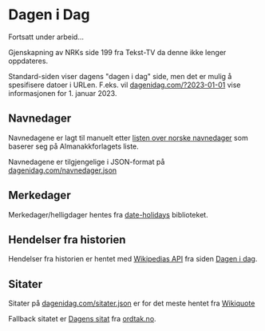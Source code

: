 # Dagen i Dag

Fortsatt under arbeid...

Gjenskapning av NRKs side 199 fra Tekst-TV da denne ikke lenger oppdateres.

Standard-siden viser dagens "dagen i dag" side, men det er mulig å spesifisere datoer i URLen. F.eks. vil [dagenidag.com/?2023-01-01](https://www.dagenidag.com/?2023-01-01) vise informasjonen for 1. januar 2023.

## Navnedager

Navnedagene er lagt til manuelt etter [listen over norske navnedager](https://no.wikipedia.org/wiki/Liste_over_norske_navnedager) som baserer seg på Almanakkforlagets liste.

Navnedagene er tilgjengelige i JSON-format på [dagenidag.com/navnedager.json](https://www.dagenidag.com/navnedager.json)

## Merkedager

Merkedager/helligdager hentes fra [date-holidays](https://github.com/commenthol/date-holidays) biblioteket.

## Hendelser fra historien

Hendelser fra historien er hentet med [Wikipedias API](https://www.mediawiki.org/wiki/API:Main_page) fra siden [Dagen i dag](https://no.wikipedia.org/wiki/Wikipedia:Dagen_i_dag).

## Sitater

Sitater på [dagenidag.com/sitater.json](https://www.dagenidag.com/sitater.json) er for det meste hentet fra [Wikiquote](https://no.m.wikiquote.org/)

Fallback sitatet er [Dagens sitat](https://www.ordtak.no/kvisskvass.php?tema=dagenssitat) fra [ordtak.no](https://www.ordtak.no).
